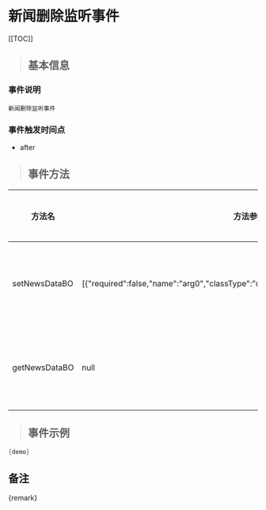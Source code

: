 # 新闻删除监听事件

[[TOC]]

>## 基本信息

### 事件说明
```text
新闻删除监听事件
```

### 事件触发时间点
- after

>## 事件方法

方法名 | 方法参数 | 方法返回值 | 版本 | 参数描述
 --- | --- | --- | --- | --- 
setNewsDataBO|[{"required":false,"name":"arg0","classType":"com.seeyon.apps.news.bo.NewsDataBO"}]|void|设置新闻数据BO
getNewsDataBO|null|com.seeyon.apps.news.bo.NewsDataBO|获取新闻数据BO


> ## 事件示例

```java
{demo}
```

## 备注
{remark}